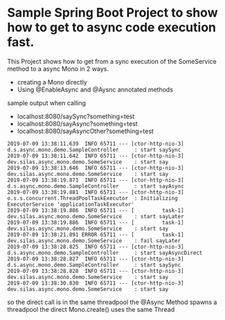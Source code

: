 # Sample Spring Boot Project to show how to get to async code execution fast.

This Project shows how to get from a sync execution of the SomeService method to a async Mono in 2 ways.
+ creating a Mono directly
+ Using @EnableAsync and @Aysnc annotated methods

sample output when calling

+ localhost:8080/saySync?something=test
+ localhost:8080/sayAsync?something=test
+ localhost:8080/sayAsyncOther?something=test

```
2019-07-09 13:38:11.639  INFO 65711 --- [ctor-http-nio-3] d.s.async.mono.demo.SampleController     : start saySync
2019-07-09 13:38:11.642  INFO 65711 --- [ctor-http-nio-3] dev.silas.async.mono.demo.SomeService    : start say
2019-07-09 13:38:13.646  INFO 65711 --- [ctor-http-nio-3] dev.silas.async.mono.demo.SomeService    : start say
2019-07-09 13:38:19.871  INFO 65711 --- [ctor-http-nio-3] d.s.async.mono.demo.SampleController     : start sayAsync
2019-07-09 13:38:19.881  INFO 65711 --- [ctor-http-nio-3] o.s.s.concurrent.ThreadPoolTaskExecutor  : Initializing ExecutorService 'applicationTaskExecutor'
2019-07-09 13:38:19.886  INFO 65711 --- [         task-1] dev.silas.async.mono.demo.SomeService    : start sayLater
2019-07-09 13:38:19.886  INFO 65711 --- [         task-1] dev.silas.async.mono.demo.SomeService    : start say
2019-07-09 13:38:21.891 ERROR 65711 --- [         task-1] dev.silas.async.mono.demo.SomeService    : fail sayLater
2019-07-09 13:38:28.825  INFO 65711 --- [ctor-http-nio-3] d.s.async.mono.demo.SampleController     : start sayAsyncDirect
2019-07-09 13:38:28.827  INFO 65711 --- [ctor-http-nio-3] d.s.async.mono.demo.SampleController     : start saySync
2019-07-09 13:38:28.828  INFO 65711 --- [ctor-http-nio-3] dev.silas.async.mono.demo.SomeService    : start say
2019-07-09 13:38:30.830  INFO 65711 --- [ctor-http-nio-3] dev.silas.async.mono.demo.SomeService    : start say
```

so the direct call is in the same threadpool
the @Async Method spawns a threadpool
the direct Mono.create() uses the same Thread
